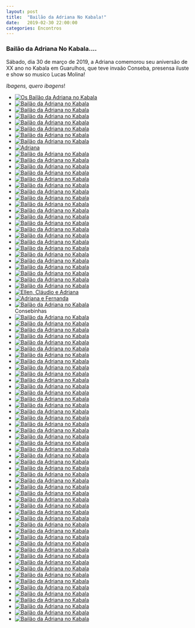 ```yaml
---
layout: post
title:  "Bailão da Adriana No Kabala!"
date:   2019-02-30 22:00:00
categories: Encontros
---
```


### Bailão da Adriana No Kabala....

Sábado, dia 30 de março de 2019, a Adriana comemorou seu aniversão de XX ano no Kabala em Guarulhos, que teve invaão Conseba, presensa iluste e show so musico Lucas Molina!

_Ibagens, quero ibagens_!

<ul>
     <li>
        <a href="https://s3-us-west-2.amazonaws.com/consebas/bailao-da-adriana-no-kabala-30-03-2019-01.jpg" target="_blank">
            <img src="https://s3-us-west-2.amazonaws.com/consebas/bailao-da-adriana-no-kabala-30-03-2019-01.jpg" alt="Os Bailão da Adriana no Kabala">
        </a><br>
     </li>
     <li>
        <a href="https://s3-us-west-2.amazonaws.com/consebas/bailao-da-adriana-no-kabala-30-03-2019-02.jpg" target="_blank">
            <img src="https://s3-us-west-2.amazonaws.com/consebas/bailao-da-adriana-no-kabala-30-03-2019-02.jpg" alt="Bailão da Adriana no Kabala">
        </a><br>
     </li>
     <li>
        <a href="https://s3-us-west-2.amazonaws.com/consebas/bailao-da-adriana-no-kabala-30-03-2019-03.jpg" target="_blank">
            <img src="https://s3-us-west-2.amazonaws.com/consebas/bailao-da-adriana-no-kabala-30-03-2019-03.jpg" alt="Bailão da Adriana no Kabala">
        </a><br>
     </li>
     <li>
        <a href="https://s3-us-west-2.amazonaws.com/consebas/bailao-da-adriana-no-kabala-30-03-2019-04.jpg" target="_blank">
            <img src="https://s3-us-west-2.amazonaws.com/consebas/bailao-da-adriana-no-kabala-30-03-2019-04.jpg" alt="Bailão da Adriana no Kabala">
        </a><br>
     </li>
     <li>
        <a href="https://s3-us-west-2.amazonaws.com/consebas/bailao-da-adriana-no-kabala-30-03-2019-05.jpg" target="_blank">
            <img src="https://s3-us-west-2.amazonaws.com/consebas/bailao-da-adriana-no-kabala-30-03-2019-05.jpg" alt="Bailão da Adriana no Kabala">
        </a><br>
     </li>
     <li>
        <a href="https://s3-us-west-2.amazonaws.com/consebas/bailao-da-adriana-no-kabala-30-03-2019-06.jpg" target="_blank">
            <img src="https://s3-us-west-2.amazonaws.com/consebas/bailao-da-adriana-no-kabala-30-03-2019-06.jpg" alt="Bailão da Adriana no Kabala">
        </a><br>
     </li>
     <li>
        <a href="https://s3-us-west-2.amazonaws.com/consebas/bailao-da-adriana-no-kabala-30-03-2019-07.jpg" target="_blank">
            <img src="https://s3-us-west-2.amazonaws.com/consebas/bailao-da-adriana-no-kabala-30-03-2019-07.jpg" alt="Bailão da Adriana no Kabala">
        </a><br>
     </li>
     <li>
        <a href="https://s3-us-west-2.amazonaws.com/consebas/bailao-da-adriana-no-kabala-30-03-2019-08.jpg" target="_blank">
            <img src="https://s3-us-west-2.amazonaws.com/consebas/bailao-da-adriana-no-kabala-30-03-2019-08.jpg" alt="Bailão da Adriana no Kabala">
        </a><br>
     </li>
     <li>
        <a href="https://s3-us-west-2.amazonaws.com/consebas/bailao-da-adriana-no-kabala-30-03-2019-09.jpg" target="_blank">
        <img src="https://s3-us-west-2.amazonaws.com/consebas/bailao-da-adriana-no-kabala-30-03-2019-09.jpg" alt="Adriana">
        </a><br>
     </li>
     <li>
        <a href="https://s3-us-west-2.amazonaws.com/consebas/bailao-da-adriana-no-kabala-30-03-2019-10.jpg" target="_blank">
            <img src="https://s3-us-west-2.amazonaws.com/consebas/bailao-da-adriana-no-kabala-30-03-2019-10.jpg" alt="Bailão da Adriana no Kabala">
        </a><br>
     </li>
     <li>
        <a href="https://s3-us-west-2.amazonaws.com/consebas/bailao-da-adriana-no-kabala-30-03-2019-11.jpg" target="_blank">
            <img src="https://s3-us-west-2.amazonaws.com/consebas/bailao-da-adriana-no-kabala-30-03-2019-11.jpg" alt="Bailão da Adriana no Kabala">
        </a><br>
     </li>
     <li>
        <a href="https://s3-us-west-2.amazonaws.com/consebas/bailao-da-adriana-no-kabala-30-03-2019-12.jpg" target="_blank">
            <img src="https://s3-us-west-2.amazonaws.com/consebas/bailao-da-adriana-no-kabala-30-03-2019-12.jpg" alt="Bailão da Adriana no Kabala">
        </a><br>
     </li>
     <li>
        <a href="https://s3-us-west-2.amazonaws.com/consebas/bailao-da-adriana-no-kabala-30-03-2019-13.jpg" target="_blank">
            <img src="https://s3-us-west-2.amazonaws.com/consebas/bailao-da-adriana-no-kabala-30-03-2019-13.jpg" alt="Bailão da Adriana no Kabala">
        </a><br>
     </li>
     <li>
        <a href="https://s3-us-west-2.amazonaws.com/consebas/bailao-da-adriana-no-kabala-30-03-2019-14.jpg" target="_blank">
            <img src="https://s3-us-west-2.amazonaws.com/consebas/bailao-da-adriana-no-kabala-30-03-2019-14.jpg" alt="Bailão da Adriana no Kabala">
        </a><br>
     </li>
     <li>
        <a href="https://s3-us-west-2.amazonaws.com/consebas/bailao-da-adriana-no-kabala-30-03-2019-15.jpg" target="_blank">
            <img src="https://s3-us-west-2.amazonaws.com/consebas/bailao-da-adriana-no-kabala-30-03-2019-15.jpg" alt="Bailão da Adriana no Kabala">
        </a><br>
     </li>
     <li>
        <a href="https://s3-us-west-2.amazonaws.com/consebas/bailao-da-adriana-no-kabala-30-03-2019-16.jpg" target="_blank">
            <img src="https://s3-us-west-2.amazonaws.com/consebas/bailao-da-adriana-no-kabala-30-03-2019-16.jpg" alt="Bailão da Adriana no Kabala">
        </a><br>
     </li>
     <li>
        <a href="https://s3-us-west-2.amazonaws.com/consebas/bailao-da-adriana-no-kabala-30-03-2019-17.jpg" target="_blank">
            <img src="https://s3-us-west-2.amazonaws.com/consebas/bailao-da-adriana-no-kabala-30-03-2019-17.jpg" alt="Bailão da Adriana no Kabala">
        </a><br>
     </li>
     <li>
        <a href="https://s3-us-west-2.amazonaws.com/consebas/bailao-da-adriana-no-kabala-30-03-2019-18.jpg" target="_blank">
            <img src="https://s3-us-west-2.amazonaws.com/consebas/bailao-da-adriana-no-kabala-30-03-2019-18.jpg" alt="Bailão da Adriana no Kabala">
        </a><br>
     </li>
     <li>
        <a href="https://s3-us-west-2.amazonaws.com/consebas/bailao-da-adriana-no-kabala-30-03-2019-19.jpg" target="_blank">
            <img src="https://s3-us-west-2.amazonaws.com/consebas/bailao-da-adriana-no-kabala-30-03-2019-19.jpg" alt="Bailão da Adriana no Kabala">
        </a><br>
     </li>
     <li>
        <a href="https://s3-us-west-2.amazonaws.com/consebas/bailao-da-adriana-no-kabala-30-03-2019-20.jpg" target="_blank">
            <img src="https://s3-us-west-2.amazonaws.com/consebas/bailao-da-adriana-no-kabala-30-03-2019-20.jpg" alt="Bailão da Adriana no Kabala">
        </a><br>
     </li>
     <li>
        <a href="https://s3-us-west-2.amazonaws.com/consebas/bailao-da-adriana-no-kabala-30-03-2019-21.jpg" target="_blank">
            <img src="https://s3-us-west-2.amazonaws.com/consebas/bailao-da-adriana-no-kabala-30-03-2019-21.jpg" alt="Bailão da Adriana no Kabala">
        </a><br>
     </li>
     <li>
        <a href="https://s3-us-west-2.amazonaws.com/consebas/bailao-da-adriana-no-kabala-30-03-2019-22.jpg" target="_blank">
            <img src="https://s3-us-west-2.amazonaws.com/consebas/bailao-da-adriana-no-kabala-30-03-2019-22.jpg" alt="Bailão da Adriana no Kabala">
        </a><br>
     </li>
     <li>
        <a href="https://s3-us-west-2.amazonaws.com/consebas/bailao-da-adriana-no-kabala-30-03-2019-23.jpg" target="_blank">
            <img src="https://s3-us-west-2.amazonaws.com/consebas/bailao-da-adriana-no-kabala-30-03-2019-23.jpg" alt="Bailão da Adriana no Kabala">
        </a><br>
     </li>
     <li>
        <a href="https://s3-us-west-2.amazonaws.com/consebas/bailao-da-adriana-no-kabala-30-03-2019-24.jpg" target="_blank">
            <img src="https://s3-us-west-2.amazonaws.com/consebas/bailao-da-adriana-no-kabala-30-03-2019-24.jpg" alt="Bailão da Adriana no Kabala">
        </a><br>
     </li>
     <li>
        <a href="https://s3-us-west-2.amazonaws.com/consebas/bailao-da-adriana-no-kabala-30-03-2019-25.jpg" target="_blank">
            <img src="https://s3-us-west-2.amazonaws.com/consebas/bailao-da-adriana-no-kabala-30-03-2019-25.jpg" alt="Bailão da Adriana no Kabala">
        </a><br>
     </li>
     <li>
        <a href="https://s3-us-west-2.amazonaws.com/consebas/bailao-da-adriana-no-kabala-30-03-2019-26.jpg" target="_blank">
            <img src="https://s3-us-west-2.amazonaws.com/consebas/bailao-da-adriana-no-kabala-30-03-2019-26.jpg" alt="Bailão da Adriana no Kabala">
        </a><br>
     </li>
     <li>
        <a href="https://s3-us-west-2.amazonaws.com/consebas/bailao-da-adriana-no-kabala-30-03-2019-27.jpg" target="_blank">
            <img src="https://s3-us-west-2.amazonaws.com/consebas/bailao-da-adriana-no-kabala-30-03-2019-27.jpg" alt="Bailão da Adriana no Kabala">
        </a><br>
     </li>
     <li>
        <a href="https://s3-us-west-2.amazonaws.com/consebas/bailao-da-adriana-no-kabala-30-03-2019-28.jpg" target="_blank">
            <img src="https://s3-us-west-2.amazonaws.com/consebas/bailao-da-adriana-no-kabala-30-03-2019-28.jpg" alt="Bailão da Adriana no Kabala">
        </a><br>
     </li>
     <li>
        <a href="https://s3-us-west-2.amazonaws.com/consebas/bailao-da-adriana-no-kabala-30-03-2019-29.jpg" target="_blank">
            <img src="https://s3-us-west-2.amazonaws.com/consebas/bailao-da-adriana-no-kabala-30-03-2019-29.jpg" alt="Bailão da Adriana no Kabala">
        </a><br>
     </li>
     <li>
        <a href="https://s3-us-west-2.amazonaws.com/consebas/bailao-da-adriana-no-kabala-30-03-2019-30.jpg" target="_blank">
            <img src="https://s3-us-west-2.amazonaws.com/consebas/bailao-da-adriana-no-kabala-30-03-2019-30.jpg" alt="Bailão da Adriana no Kabala">
        </a><br>
     </li>
     <li>
        <a href="https://s3-us-west-2.amazonaws.com/consebas/bailao-da-adriana-no-kabala-30-03-2019-31.jpg" target="_blank">
            <img src="https://s3-us-west-2.amazonaws.com/consebas/bailao-da-adriana-no-kabala-30-03-2019-31.jpg" alt="Bailão da Adriana no Kabala">
        </a><br>
     </li>
     <li>
        <a href="https://s3-us-west-2.amazonaws.com/consebas/bailao-da-adriana-no-kabala-30-03-2019-32.jpg" target="_blank">
            <img src="https://s3-us-west-2.amazonaws.com/consebas/bailao-da-adriana-no-kabala-30-03-2019-32.jpg" alt="Ellen, Cláudio e Adriana">
        </a><br>
     </li>
     <li>
        <a href="https://s3-us-west-2.amazonaws.com/consebas/bailao-da-adriana-no-kabala-30-03-2019-33.jpg" target="_blank">
            <img src="https://s3-us-west-2.amazonaws.com/consebas/bailao-da-adriana-no-kabala-30-03-2019-33.jpg" alt="Adriana e Fernanda">
        </a><br>
     </li>
     <li>
        <a href="https://s3-us-west-2.amazonaws.com/consebas/bailao-da-adriana-no-kabala-30-03-2019-34.jpg" target="_blank">
            <img src="https://s3-us-west-2.amazonaws.com/consebas/bailao-da-adriana-no-kabala-30-03-2019-34.jpg" alt="Bailão da Adriana no Kabala">
        </a><br>
        Consebinhas
     </li>
     <li>
        <a href="https://s3-us-west-2.amazonaws.com/consebas/bailao-da-adriana-no-kabala-30-03-2019-35.jpg" target="_blank">
            <img src="https://s3-us-west-2.amazonaws.com/consebas/bailao-da-adriana-no-kabala-30-03-2019-35.jpg" alt="Bailão da Adriana no Kabala">
        </a><br>
     </li>
     <li>
        <a href="https://s3-us-west-2.amazonaws.com/consebas/bailao-da-adriana-no-kabala-30-03-2019-36.jpg" target="_blank">
            <img src="https://s3-us-west-2.amazonaws.com/consebas/bailao-da-adriana-no-kabala-30-03-2019-36.jpg" alt="Bailão da Adriana no Kabala">
        </a><br>
     </li>
     <li>
        <a href="https://s3-us-west-2.amazonaws.com/consebas/bailao-da-adriana-no-kabala-30-03-2019-37.jpg" target="_blank">
            <img src="https://s3-us-west-2.amazonaws.com/consebas/bailao-da-adriana-no-kabala-30-03-2019-37.jpg" alt="Bailão da Adriana no Kabala">
        </a><br>
     </li>
     <li>
        <a href="https://s3-us-west-2.amazonaws.com/consebas/bailao-da-adriana-no-kabala-30-03-2019-38.jpg" target="_blank">
            <img src="https://s3-us-west-2.amazonaws.com/consebas/bailao-da-adriana-no-kabala-30-03-2019-38.jpg" alt="Bailão da Adriana no Kabala">
        </a><br>
     </li>
     <li>
        <a href="https://s3-us-west-2.amazonaws.com/consebas/bailao-da-adriana-no-kabala-30-03-2019-39.jpg" target="_blank">
            <img src="https://s3-us-west-2.amazonaws.com/consebas/bailao-da-adriana-no-kabala-30-03-2019-39.jpg" alt="Bailão da Adriana no Kabala">
        </a><br>
     </li>
     <li>
        <a href="https://s3-us-west-2.amazonaws.com/consebas/bailao-da-adriana-no-kabala-30-03-2019-40.jpg" target="_blank">
            <img src="https://s3-us-west-2.amazonaws.com/consebas/bailao-da-adriana-no-kabala-30-03-2019-40.jpg" alt="Bailão da Adriana no Kabala">
        </a><br>
     </li>
     <li>
        <a href="https://s3-us-west-2.amazonaws.com/consebas/bailao-da-adriana-no-kabala-30-03-2019-41.jpg" target="_blank">
            <img src="https://s3-us-west-2.amazonaws.com/consebas/bailao-da-adriana-no-kabala-30-03-2019-41.jpg" alt="Bailão da Adriana no Kabala">
        </a><br>
     </li>
     <li>
        <a href="https://s3-us-west-2.amazonaws.com/consebas/bailao-da-adriana-no-kabala-30-03-2019-42.jpg" target="_blank">
            <img src="https://s3-us-west-2.amazonaws.com/consebas/bailao-da-adriana-no-kabala-30-03-2019-42.jpg" alt="Bailão da Adriana no Kabala">
        </a><br>
     </li>
     <li>
        <a href="https://s3-us-west-2.amazonaws.com/consebas/bailao-da-adriana-no-kabala-30-03-2019-43.jpg" target="_blank">
            <img src="https://s3-us-west-2.amazonaws.com/consebas/bailao-da-adriana-no-kabala-30-03-2019-43.jpg" alt="Bailão da Adriana no Kabala">
        </a><br>
     </li>
     <li>
        <a href="https://s3-us-west-2.amazonaws.com/consebas/bailao-da-adriana-no-kabala-30-03-2019-44.jpg" target="_blank">
            <img src="https://s3-us-west-2.amazonaws.com/consebas/bailao-da-adriana-no-kabala-30-03-2019-44.jpg" alt="Bailão da Adriana no Kabala">
        </a><br>
     </li>
     <li>
        <a href="https://s3-us-west-2.amazonaws.com/consebas/bailao-da-adriana-no-kabala-30-03-2019-45.jpg" target="_blank">
            <img src="https://s3-us-west-2.amazonaws.com/consebas/bailao-da-adriana-no-kabala-30-03-2019-45.jpg" alt="Bailão da Adriana no Kabala">
        </a><br>
     </li>
     <li>
        <a href="https://s3-us-west-2.amazonaws.com/consebas/bailao-da-adriana-no-kabala-30-03-2019-46.jpg" target="_blank">
            <img src="https://s3-us-west-2.amazonaws.com/consebas/bailao-da-adriana-no-kabala-30-03-2019-46.jpg" alt="Bailão da Adriana no Kabala">
        </a><br>
     </li>
     <li>
        <a href="https://s3-us-west-2.amazonaws.com/consebas/bailao-da-adriana-no-kabala-30-03-2019-47.jpg" target="_blank">
            <img src="https://s3-us-west-2.amazonaws.com/consebas/bailao-da-adriana-no-kabala-30-03-2019-47.jpg" alt="Bailão da Adriana no Kabala">
        </a><br>
     </li>
     <li>
        <a href="https://s3-us-west-2.amazonaws.com/consebas/bailao-da-adriana-no-kabala-30-03-2019-48.jpg" target="_blank">
            <img src="https://s3-us-west-2.amazonaws.com/consebas/bailao-da-adriana-no-kabala-30-03-2019-48.jpg" alt="Bailão da Adriana no Kabala">
        </a><br>
     </li>
     <li>
        <a href="https://s3-us-west-2.amazonaws.com/consebas/bailao-da-adriana-no-kabala-30-03-2019-49.jpg" target="_blank">
            <img src="https://s3-us-west-2.amazonaws.com/consebas/bailao-da-adriana-no-kabala-30-03-2019-49.jpg" alt="Bailão da Adriana no Kabala">
        </a><br>
     </li>
     <li>
        <a href="https://s3-us-west-2.amazonaws.com/consebas/bailao-da-adriana-no-kabala-30-03-2019-50.jpg" target="_blank">
            <img src="https://s3-us-west-2.amazonaws.com/consebas/bailao-da-adriana-no-kabala-30-03-2019-50.jpg" alt="Bailão da Adriana no Kabala">
        </a><br>
     </li>
     <li>
        <a href="https://s3-us-west-2.amazonaws.com/consebas/bailao-da-adriana-no-kabala-30-03-2019-51.jpg" target="_blank">
            <img src="https://s3-us-west-2.amazonaws.com/consebas/bailao-da-adriana-no-kabala-30-03-2019-51.jpg" alt="Bailão da Adriana no Kabala">
        </a><br>
     </li>
     <li>
        <a href="https://s3-us-west-2.amazonaws.com/consebas/bailao-da-adriana-no-kabala-30-03-2019-52.jpg" target="_blank">
            <img src="https://s3-us-west-2.amazonaws.com/consebas/bailao-da-adriana-no-kabala-30-03-2019-52.jpg" alt="Bailão da Adriana no Kabala">
        </a><br>
     </li>
     <li>
        <a href="https://s3-us-west-2.amazonaws.com/consebas/bailao-da-adriana-no-kabala-30-03-2019-53.jpg" target="_blank">
            <img src="https://s3-us-west-2.amazonaws.com/consebas/bailao-da-adriana-no-kabala-30-03-2019-53.jpg" alt="Bailão da Adriana no Kabala">
        </a><br>
     </li>
     <li>
        <a href="https://s3-us-west-2.amazonaws.com/consebas/bailao-da-adriana-no-kabala-30-03-2019-54.jpg" target="_blank">
            <img src="https://s3-us-west-2.amazonaws.com/consebas/bailao-da-adriana-no-kabala-30-03-2019-54.jpg" alt="Bailão da Adriana no Kabala">
        </a><br>
     </li>
     <li>
        <a href="https://s3-us-west-2.amazonaws.com/consebas/bailao-da-adriana-no-kabala-30-03-2019-55.jpg" target="_blank">
            <img src="https://s3-us-west-2.amazonaws.com/consebas/bailao-da-adriana-no-kabala-30-03-2019-55.jpg" alt="Bailão da Adriana no Kabala">
        </a><br>
     </li>
     <li>
        <a href="https://s3-us-west-2.amazonaws.com/consebas/bailao-da-adriana-no-kabala-30-03-2019-56.jpg" target="_blank">
            <img src="https://s3-us-west-2.amazonaws.com/consebas/bailao-da-adriana-no-kabala-30-03-2019-56.jpg" alt="Bailão da Adriana no Kabala">
        </a><br>
     </li>
     <li>
        <a href="https://s3-us-west-2.amazonaws.com/consebas/bailao-da-adriana-no-kabala-30-03-2019-57.jpg" target="_blank">
            <img src="https://s3-us-west-2.amazonaws.com/consebas/bailao-da-adriana-no-kabala-30-03-2019-57.jpg" alt="Bailão da Adriana no Kabala">
        </a><br>
     </li>
     <li>
        <a href="https://s3-us-west-2.amazonaws.com/consebas/bailao-da-adriana-no-kabala-30-03-2019-58.jpg" target="_blank">
            <img src="https://s3-us-west-2.amazonaws.com/consebas/bailao-da-adriana-no-kabala-30-03-2019-58.jpg" alt="Bailão da Adriana no Kabala">
        </a><br>
     </li>
     <li>
        <a href="https://s3-us-west-2.amazonaws.com/consebas/bailao-da-adriana-no-kabala-30-03-2019-59.jpg" target="_blank">
            <img src="https://s3-us-west-2.amazonaws.com/consebas/bailao-da-adriana-no-kabala-30-03-2019-59.jpg" alt="Bailão da Adriana no Kabala">
        </a><br>
     </li>
     <li>
        <a href="https://s3-us-west-2.amazonaws.com/consebas/bailao-da-adriana-no-kabala-30-03-2019-60.jpg" target="_blank">
            <img src="https://s3-us-west-2.amazonaws.com/consebas/bailao-da-adriana-no-kabala-30-03-2019-60.jpg" alt="Bailão da Adriana no Kabala">
        </a><br>
     </li>
     <li>
        <a href="https://s3-us-west-2.amazonaws.com/consebas/bailao-da-adriana-no-kabala-30-03-2019-61.jpg" target="_blank">
            <img src="https://s3-us-west-2.amazonaws.com/consebas/bailao-da-adriana-no-kabala-30-03-2019-61.jpg" alt="Bailão da Adriana no Kabala">
        </a><br>
     </li>
     <li>
        <a href="https://s3-us-west-2.amazonaws.com/consebas/bailao-da-adriana-no-kabala-30-03-2019-62.jpg" target="_blank">
            <img src="https://s3-us-west-2.amazonaws.com/consebas/bailao-da-adriana-no-kabala-30-03-2019-62.jpg" alt="Bailão da Adriana no Kabala">
        </a><br>
     </li>
     <li>
        <a href="https://s3-us-west-2.amazonaws.com/consebas/bailao-da-adriana-no-kabala-30-03-2019-63.jpg" target="_blank">
            <img src="https://s3-us-west-2.amazonaws.com/consebas/bailao-da-adriana-no-kabala-30-03-2019-63.jpg" alt="Bailão da Adriana no Kabala">
        </a><br>
     </li>
     <li>
        <a href="https://s3-us-west-2.amazonaws.com/consebas/bailao-da-adriana-no-kabala-30-03-2019-64.jpg" target="_blank">
            <img src="https://s3-us-west-2.amazonaws.com/consebas/bailao-da-adriana-no-kabala-30-03-2019-64.jpg" alt="Bailão da Adriana no Kabala">
        </a><br>
     </li>
     <li>
        <a href="https://s3-us-west-2.amazonaws.com/consebas/bailao-da-adriana-no-kabala-30-03-2019-65.jpg" target="_blank">
            <img src="https://s3-us-west-2.amazonaws.com/consebas/bailao-da-adriana-no-kabala-30-03-2019-65.jpg" alt="Bailão da Adriana no Kabala">
        </a><br>
     </li>
     <li>
        <a href="https://s3-us-west-2.amazonaws.com/consebas/bailao-da-adriana-no-kabala-30-03-2019-66.jpg" target="_blank">
            <img src="https://s3-us-west-2.amazonaws.com/consebas/bailao-da-adriana-no-kabala-30-03-2019-66.jpg" alt="Bailão da Adriana no Kabala">
        </a><br>
     </li>
     <li>
        <a href="https://s3-us-west-2.amazonaws.com/consebas/bailao-da-adriana-no-kabala-30-03-2019-67.jpg" target="_blank">
            <img src="https://s3-us-west-2.amazonaws.com/consebas/bailao-da-adriana-no-kabala-30-03-2019-67.jpg" alt="Bailão da Adriana no Kabala">
        </a><br>
     </li>
     <li>
        <a href="https://s3-us-west-2.amazonaws.com/consebas/bailao-da-adriana-no-kabala-30-03-2019-68.jpg" target="_blank">
            <img src="https://s3-us-west-2.amazonaws.com/consebas/bailao-da-adriana-no-kabala-30-03-2019-68.jpg" alt="Bailão da Adriana no Kabala">
        </a><br>
     </li>
     <li>
        <a href="https://s3-us-west-2.amazonaws.com/consebas/bailao-da-adriana-no-kabala-30-03-2019-69.jpg" target="_blank">
            <img src="https://s3-us-west-2.amazonaws.com/consebas/bailao-da-adriana-no-kabala-30-03-2019-69.jpg" alt="Bailão da Adriana no Kabala">
        </a><br>
     </li>
     <li>
        <a href="https://s3-us-west-2.amazonaws.com/consebas/bailao-da-adriana-no-kabala-30-03-2019-70.jpg" target="_blank">
            <img src="https://s3-us-west-2.amazonaws.com/consebas/bailao-da-adriana-no-kabala-30-03-2019-70.jpg" alt="Bailão da Adriana no Kabala">
        </a><br>
     </li>
     <li>
        <a href="https://s3-us-west-2.amazonaws.com/consebas/bailao-da-adriana-no-kabala-30-03-2019-71.jpg" target="_blank">
            <img src="https://s3-us-west-2.amazonaws.com/consebas/bailao-da-adriana-no-kabala-30-03-2019-71.jpg" alt="Bailão da Adriana no Kabala">
        </a><br>
     </li>
     <li>
        <a href="https://s3-us-west-2.amazonaws.com/consebas/bailao-da-adriana-no-kabala-30-03-2019-72.jpg" target="_blank">
            <img src="https://s3-us-west-2.amazonaws.com/consebas/bailao-da-adriana-no-kabala-30-03-2019-72.jpg" alt="Bailão da Adriana no Kabala">
        </a><br>
     </li>
     <li>
        <a href="https://s3-us-west-2.amazonaws.com/consebas/bailao-da-adriana-no-kabala-30-03-2019-73.jpg" target="_blank">
            <img src="https://s3-us-west-2.amazonaws.com/consebas/bailao-da-adriana-no-kabala-30-03-2019-73.jpg" alt="Bailão da Adriana no Kabala">
        </a><br>
     </li>
     <li>
        <a href="https://s3-us-west-2.amazonaws.com/consebas/bailao-da-adriana-no-kabala-30-03-2019-74.jpg" target="_blank">
            <img src="https://s3-us-west-2.amazonaws.com/consebas/bailao-da-adriana-no-kabala-30-03-2019-74.jpg" alt="Bailão da Adriana no Kabala">
        </a><br>
     </li>
     <li>
        <a href="https://s3-us-west-2.amazonaws.com/consebas/bailao-da-adriana-no-kabala-30-03-2019-75.jpg" target="_blank">
            <img src="https://s3-us-west-2.amazonaws.com/consebas/bailao-da-adriana-no-kabala-30-03-2019-75.jpg" alt="Bailão da Adriana no Kabala">
        </a><br>
     </li>
     <li>
        <a href="https://s3-us-west-2.amazonaws.com/consebas/bailao-da-adriana-no-kabala-30-03-2019-76.jpg" target="_blank">
            <img src="https://s3-us-west-2.amazonaws.com/consebas/bailao-da-adriana-no-kabala-30-03-2019-76.jpg" alt="Bailão da Adriana no Kabala">
        </a><br>
     </li>
     <li>
        <a href="https://s3-us-west-2.amazonaws.com/consebas/bailao-da-adriana-no-kabala-30-03-2019-77.jpg" target="_blank">
            <img src="https://s3-us-west-2.amazonaws.com/consebas/bailao-da-adriana-no-kabala-30-03-2019-77.jpg" alt="Bailão da Adriana no Kabala">
        </a><br>
     </li>
     <li>
        <a href="https://s3-us-west-2.amazonaws.com/consebas/bailao-da-adriana-no-kabala-30-03-2019-78.jpg" target="_blank">
            <img src="https://s3-us-west-2.amazonaws.com/consebas/bailao-da-adriana-no-kabala-30-03-2019-78.jpg" alt="Bailão da Adriana no Kabala">
        </a><br>
     </li>
     <li>
        <a href="https://s3-us-west-2.amazonaws.com/consebas/bailao-da-adriana-no-kabala-30-03-2019-79.jpg" target="_blank">
            <img src="https://s3-us-west-2.amazonaws.com/consebas/bailao-da-adriana-no-kabala-30-03-2019-79.jpg" alt="Bailão da Adriana no Kabala">
        </a><br>
     </li>
     <li>
        <a href="https://s3-us-west-2.amazonaws.com/consebas/bailao-da-adriana-no-kabala-30-03-2019-80.jpg" target="_blank">
            <img src="https://s3-us-west-2.amazonaws.com/consebas/bailao-da-adriana-no-kabala-30-03-2019-80.jpg" alt="Bailão da Adriana no Kabala">
        </a><br>
     </li>
     <li>
        <a href="https://s3-us-west-2.amazonaws.com/consebas/bailao-da-adriana-no-kabala-30-03-2019-81.jpg" target="_blank">
            <img src="https://s3-us-west-2.amazonaws.com/consebas/bailao-da-adriana-no-kabala-30-03-2019-81.jpg" alt="Bailão da Adriana no Kabala">
        </a><br>
     </li>
     <li>
        <a href="https://s3-us-west-2.amazonaws.com/consebas/bailao-da-adriana-no-kabala-30-03-2019-82.jpg" target="_blank">
            <img src="https://s3-us-west-2.amazonaws.com/consebas/bailao-da-adriana-no-kabala-30-03-2019-82.jpg" alt="Bailão da Adriana no Kabala">
        </a><br>
     </li>
     <li>
        <a href="https://s3-us-west-2.amazonaws.com/consebas/bailao-da-adriana-no-kabala-30-03-2019-83.jpg" target="_blank">
            <img src="https://s3-us-west-2.amazonaws.com/consebas/bailao-da-adriana-no-kabala-30-03-2019-83.jpg" alt="Bailão da Adriana no Kabala">
        </a><br>
     </li>

 </ul>
